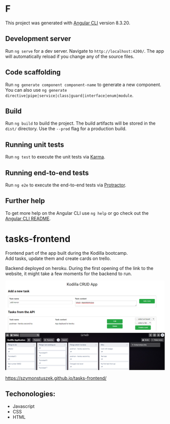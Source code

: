 # F

This project was generated with [Angular CLI](https://github.com/angular/angular-cli) version 8.3.20.

## Development server

Run `ng serve` for a dev server. Navigate to `http://localhost:4200/`. The app will automatically reload if you change any of the source files.

## Code scaffolding

Run `ng generate component component-name` to generate a new component. You can also use `ng generate directive|pipe|service|class|guard|interface|enum|module`.

## Build

Run `ng build` to build the project. The build artifacts will be stored in the `dist/` directory. Use the `--prod` flag for a production build.

## Running unit tests

Run `ng test` to execute the unit tests via [Karma](https://karma-runner.github.io).

## Running end-to-end tests

Run `ng e2e` to execute the end-to-end tests via [Protractor](http://www.protractortest.org/).

## Further help

To get more help on the Angular CLI use `ng help` or go check out the [Angular CLI README](https://github.com/angular/angular-cli/blob/master/README.md).


# tasks-frontend

Frontend part of the app built during the Kodilla bootcamp. <br/>
Add tasks, update them and create cards on trello.

Backend deployed on heroku.
During the first opening of the link to the website,
it might take a few moments for the backend to run.

![alt text](https://github.com/szymonstuszek/kodilla-rest/blob/master/src/main/resources/screens/task1.PNG)
![alt text](https://github.com/szymonstuszek/kodilla-rest/blob/master/src/main/resources/screens/task4.PNG)

https://szymonstuszek.github.io/tasks-frontend/

## Techonologies:
 - Javascript
 - CSS
 - HTML
